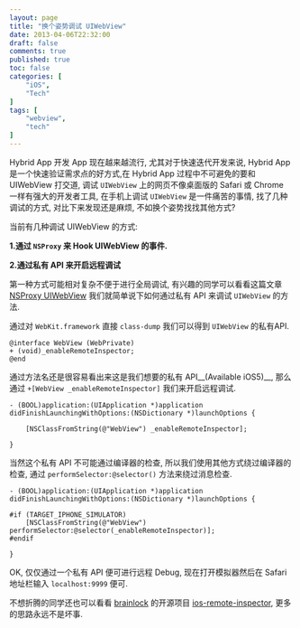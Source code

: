 ```yaml
---
layout: page
title: "换个姿势调试 UIWebView"
date: 2013-04-06T22:32:00
draft: false
comments: true
published: true
toc: false
categories: [
    "iOS",
    "Tech"
]
tags: [
    "webview",
    "tech"
]
---
```


Hybrid App 开发 App 现在越来越流行, 尤其对于快速迭代开发来说, Hybrid App 是一个快速验证需求点的好方式,在 Hybrid App 过程中不可避免的要和 UIWebView 打交道, 调试 `UIWebView` 上的网页不像桌面版的 Safari 或 Chrome 一样有强大的开发者工具, 在手机上调试 `UIWebView` 是一件痛苦的事情, 找了几种调试的方式, 对比下来发现还是麻烦, 不如换个姿势找找其他方式?

当前有几种调试 UIWebView 的方式:

__1.通过 `NSProxy` 来 Hook UIWebView 的事件.__

__2.通过私有 API 来开启远程调试__

第一种方式可能相对复杂不便于进行全局调试, 有兴趣的同学可以看看这篇文章 [NSProxy UIWebView][NSProxy UIWebView] 我们就简单说下如何通过私有 API 来调试 `UIWebView` 的方法.
<!-- more -->
通过对 `WebKit.framework` 直接 `class-dump` 我们可以得到 `UIWebView` 的私有API.

``` objc
@interface WebView (WebPrivate)
+ (void)_enableRemoteInspector;
@end
```
通过方法名还是很容易看出来这是我们想要的私有 API__(Available iOS5)__, 那么通过 `+[WebView _enableRemoteInspector]` 我们来开启远程调试.

``` objc
- (BOOL)application:(UIApplication *)application didFinishLaunchingWithOptions:(NSDictionary *)launchOptions {

    [NSClassFromString(@"WebView") _enableRemoteInspector];

}
```

当然这个私有 API 不可能通过编译器的检查, 所以我们使用其他方式绕过编译器的检查, 通过 `performSelector:@selector()` 方法来绕过消息检查.

``` objc
- (BOOL)application:(UIApplication *)application didFinishLaunchingWithOptions:(NSDictionary *)launchOptions {

#if (TARGET_IPHONE_SIMULATOR)
    [NSClassFromString(@"WebView") performSelector:@selector(_enableRemoteInspector)];
#endif

}
```

OK, 仅仅通过一个私有 API 便可进行远程 Debug, 现在打开模拟器然后在 Safari 地址栏输入 `localhost:9999` 便可.

不想折腾的同学还也可以看看 [brainlock][brainlock] 的开源项目 [ios-remote-inspector][ios-remote-inspector], 更多的思路永远不是坏事.


[NSProxy UIWebView]:http://blog.fenrir-inc.com/jp/2013/11/nsproxy.html
[brainlock]:https://github.com/brainlock
[ios-remote-inspector]: https://github.com/brainlock/ios-remote-inspector
